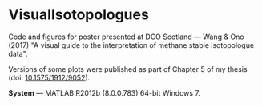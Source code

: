 # VisualIsotopologues
Code and figures for poster presented at DCO Scotland — Wang &amp; Ono (2017) "A visual guide to the interpretation of methane stable isotopologue data". 

Versions of some plots were published as part of Chapter 5 of my thesis (doi: [10.1575/1912/9052](http://dx.doi.org/10.1575/1912/9052)).

**System** — MATLAB R2012b (8.0.0.783) 64-bit Windows 7.
